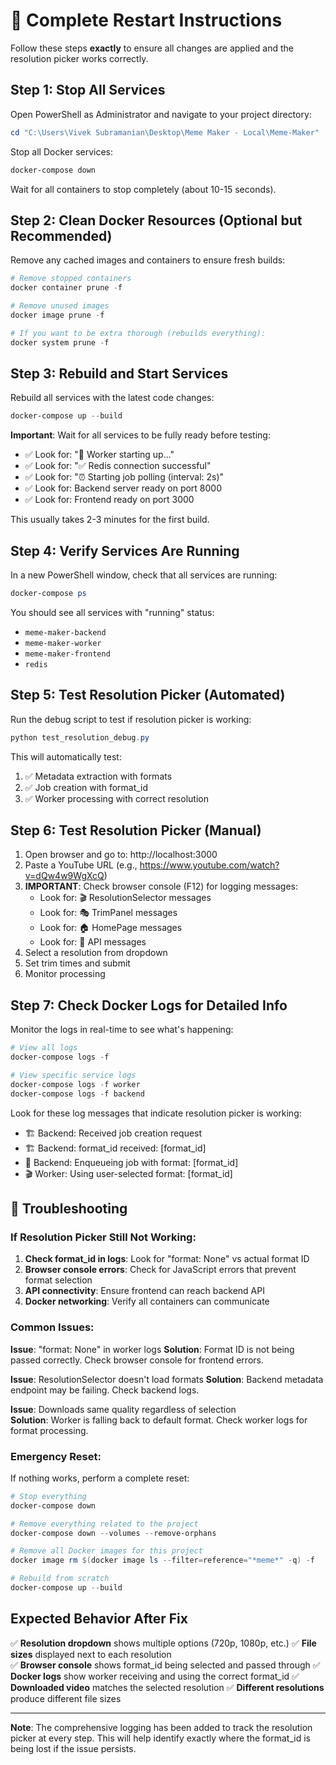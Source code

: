 # 🔄 Complete Restart Instructions

Follow these steps **exactly** to ensure all changes are applied and the resolution picker works correctly.

## Step 1: Stop All Services

Open PowerShell as Administrator and navigate to your project directory:

```powershell
cd "C:\Users\Vivek Subramanian\Desktop\Meme Maker - Local\Meme-Maker"
```

Stop all Docker services:

```powershell
docker-compose down
```

Wait for all containers to stop completely (about 10-15 seconds).

## Step 2: Clean Docker Resources (Optional but Recommended)

Remove any cached images and containers to ensure fresh builds:

```powershell
# Remove stopped containers
docker container prune -f

# Remove unused images 
docker image prune -f

# If you want to be extra thorough (rebuilds everything):
docker system prune -f
```

## Step 3: Rebuild and Start Services

Rebuild all services with the latest code changes:

```powershell
docker-compose up --build
```

**Important**: Wait for all services to be fully ready before testing:

- ✅ Look for: "🚀 Worker starting up..."
- ✅ Look for: "✅ Redis connection successful"  
- ✅ Look for: "⏰ Starting job polling (interval: 2s)"
- ✅ Look for: Backend server ready on port 8000
- ✅ Look for: Frontend ready on port 3000

This usually takes 2-3 minutes for the first build.

## Step 4: Verify Services Are Running

In a new PowerShell window, check that all services are running:

```powershell
docker-compose ps
```

You should see all services with "running" status:
- `meme-maker-backend`
- `meme-maker-worker` 
- `meme-maker-frontend`
- `redis`

## Step 5: Test Resolution Picker (Automated)

Run the debug script to test if resolution picker is working:

```powershell
python test_resolution_debug.py
```

This will automatically test:
1. ✅ Metadata extraction with formats
2. ✅ Job creation with format_id
3. ✅ Worker processing with correct resolution

## Step 6: Test Resolution Picker (Manual)

1. Open browser and go to: http://localhost:3000
2. Paste a YouTube URL (e.g., https://www.youtube.com/watch?v=dQw4w9WgXcQ)
3. **IMPORTANT**: Check browser console (F12) for logging messages:
   - Look for: 🎬 ResolutionSelector messages
   - Look for: 🎭 TrimPanel messages  
   - Look for: 🏠 HomePage messages
   - Look for: 🔌 API messages
4. Select a resolution from dropdown
5. Set trim times and submit
6. Monitor processing

## Step 7: Check Docker Logs for Detailed Info

Monitor the logs in real-time to see what's happening:

```powershell
# View all logs
docker-compose logs -f

# View specific service logs
docker-compose logs -f worker
docker-compose logs -f backend
```

Look for these log messages that indicate resolution picker is working:
- 🏗️ Backend: Received job creation request
- 🏗️ Backend: format_id received: [format_id]
- 🚀 Backend: Enqueueing job with format: [format_id]
- 🎬 Worker: Using user-selected format: [format_id]

## 🚨 Troubleshooting

### If Resolution Picker Still Not Working:

1. **Check format_id in logs**: Look for "format: None" vs actual format ID
2. **Browser console errors**: Check for JavaScript errors that prevent format selection
3. **API connectivity**: Ensure frontend can reach backend API
4. **Docker networking**: Verify all containers can communicate

### Common Issues:

**Issue**: "format: None" in worker logs
**Solution**: Format ID is not being passed correctly. Check browser console for frontend errors.

**Issue**: ResolutionSelector doesn't load formats
**Solution**: Backend metadata endpoint may be failing. Check backend logs.

**Issue**: Downloads same quality regardless of selection  
**Solution**: Worker is falling back to default format. Check worker logs for format processing.

### Emergency Reset:

If nothing works, perform a complete reset:

```powershell
# Stop everything
docker-compose down

# Remove everything related to the project
docker-compose down --volumes --remove-orphans

# Remove all Docker images for this project
docker image rm $(docker image ls --filter=reference="*meme*" -q) -f

# Rebuild from scratch
docker-compose up --build
```

## Expected Behavior After Fix

✅ **Resolution dropdown** shows multiple options (720p, 1080p, etc.)
✅ **File sizes** displayed next to each resolution  
✅ **Browser console** shows format_id being selected and passed through
✅ **Docker logs** show worker receiving and using the correct format_id
✅ **Downloaded video** matches the selected resolution
✅ **Different resolutions** produce different file sizes

---

**Note**: The comprehensive logging has been added to track the resolution picker at every step. This will help identify exactly where the format_id is being lost if the issue persists. 